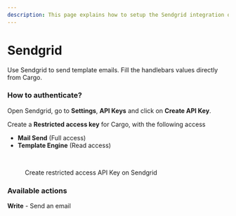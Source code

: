 ```yaml
---
description: This page explains how to setup the Sendgrid integration on Cargo.
---
```


# Sendgrid

Use Sendgrid to send template emails. Fill the handlebars values directly from Cargo.

### How to authenticate?

Open Sendgrid, go to **Settings**, **API Keys** and click on **Create API Key**.

Create a **Restricted access key** for Cargo, with the following access

* &#x20;**Mail Send** (Full access)
* **Template Engine** (Read access)

<figure><img src="../.gitbook/assets/Capture d’écran 2023-07-11 à 10.45.42.png" alt=""><figcaption><p>Create restricted access API Key on Sendgrid</p></figcaption></figure>

### Available actions

**Write** - Send an email
